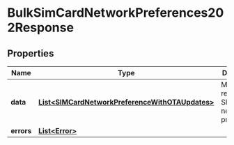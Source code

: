 

# BulkSimCardNetworkPreferences202Response


## Properties

| Name | Type | Description | Notes |
|------------ | ------------- | ------------- | -------------|
|**data** | [**List&lt;SIMCardNetworkPreferenceWithOTAUpdates&gt;**](SIMCardNetworkPreferenceWithOTAUpdates.md) | Multi requested SIM cards network preferences. |  [optional] |
|**errors** | [**List&lt;Error&gt;**](Error.md) |  |  [optional] |



